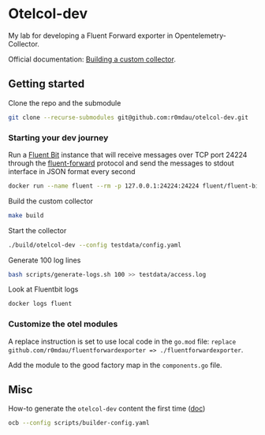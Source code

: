 # Otelcol-dev

My lab for developing a Fluent Forward exporter in Opentelemetry-Collector.

Official documentation: [Building a custom collector](https://opentelemetry.io/docs/collector/custom-collector/).

## Getting started

Clone the repo and the submodule

```bash
git clone --recurse-submodules git@github.com:r0mdau/otelcol-dev.git
```

### Starting your dev journey

Run a [Fluent Bit](https://fluentbit.io/) instance that will receive messages over TCP port 24224 through the [fluent-forward](https://docs.fluentbit.io/manual/pipeline/outputs/forward) protocol and send the messages to stdout interface in JSON format every second

```bash
docker run --name fluent --rm -p 127.0.0.1:24224:24224 fluent/fluent-bit /fluent-bit/bin/fluent-bit -i forward -o stdout -p format=json_lines -f 1
```

Build the custom collector

```bash
make build
```

Start the collector

```bash
./build/otelcol-dev --config testdata/config.yaml
```

Generate 100 log lines

```bash
bash scripts/generate-logs.sh 100 >> testdata/access.log
```

Look at Fluentbit logs

```bash
docker logs fluent
```

### Customize the otel modules

A replace instruction is set to use local code in the `go.mod` file: `replace github.com/r0mdau/fluentforwardexporter => ./fluentforwardexporter`.

Add the module to the good factory map in the `components.go` file.

## Misc

How-to generate the `otelcol-dev` content the first time ([doc](https://opentelemetry.io/docs/collector/custom-collector/))

```bash
ocb --config scripts/builder-config.yaml
```
